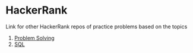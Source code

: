 # HackerRank

Link for other HackerRank repos of practice problems based on the topics

1. [Problem Solving](https://github.com/tg270798/HackerRankProblemSolving)
2. [SQL](https://github.com/tg270798/HackerrankPracticeSQL)
